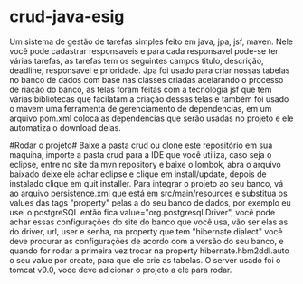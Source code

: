 # crud-java-esig
Um sistema de gestão de tarefas simples feito em java, jpa, jsf, maven. Nele você pode cadastrar responsaveis e para cada responsavel pode-se ter várias tarefas, as tarefas tem os seguintes campos titulo, descrição, deadline, responsavel e prioridade. Jpa foi usado para criar nossas tabelas no banco de dados com base nas classes criadas acelarando o processo de riação do banco, as telas foram feitas com a tecnologia jsf que tem várias bibliotecas que facilatam a criação dessas telas e também foi usado o mavem uma ferramenta de gerenciamento de dependencias, em um arquivo pom.xml coloca as dependencias que serão usadas no projeto e ele automatiza o download delas.

#Rodar o projeto#
Baixe a pasta crud ou clone este repositório em sua maquina, importe a pasta crud para a IDE que você utiliza, caso seja o eclipse, entre no site da mvn repository e baixe o lombok, abra o arquivo baixado deixe ele achar eclipse e clique em install/update, depois de instalado clique em quit installer. Para integrar o projeto ao seu banco, vá ao arquivo persistence.xml que está em src/main/resources e substitua os values das tags "property" pelas a do seu banco de dados, por exemplo eu usei o postgreSQL então fica value="org.postgresql.Driver", você pode achar essas configurações do site do banco que você usa, vão ser elas as do driver, url, user e senha, na property que tem "hibernate.dialect" você deve procurar as configurações de acordo com a versão do seu banco, e quando for rodar a primeira vez trocar na property hibernate.hbm2ddl.auto o seu value por create, para que ele crie as tabelas. O server usado foi o tomcat v9.0, voce deve adicionar o projeto a ele para rodar.
